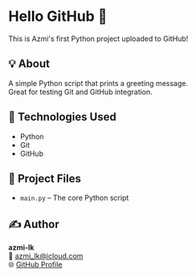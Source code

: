 # Hello GitHub 👋

This is Azmi's first Python project uploaded to GitHub!

## 💡 About
A simple Python script that prints a greeting message.  
Great for testing Git and GitHub integration.

## 🔧 Technologies Used
- Python
- Git
- GitHub

## 📂 Project Files
- `main.py` – The core Python script

## ✍️ Author
**azmi-lk**  
📧 azmi_lk@icloud.com  
🌐 [GitHub Profile](https://github.com/azmi-lk)
